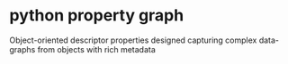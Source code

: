 # python property graph
Object-oriented descriptor properties designed capturing complex data-graphs from objects with rich metadata 
